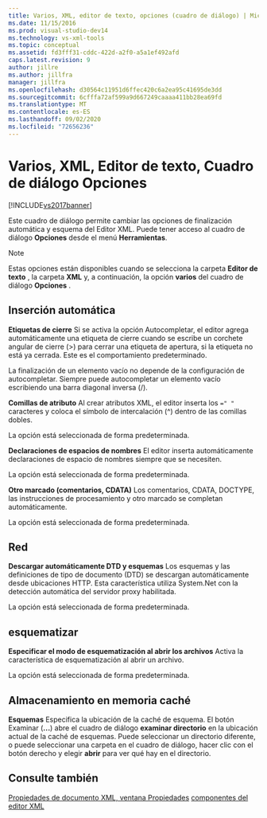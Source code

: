 ```yaml
---
title: Varios, XML, editor de texto, opciones (cuadro de diálogo) | Microsoft Docs
ms.date: 11/15/2016
ms.prod: visual-studio-dev14
ms.technology: vs-xml-tools
ms.topic: conceptual
ms.assetid: fd3fff31-cddc-422d-a2f0-a5a1ef492afd
caps.latest.revision: 9
author: jillre
ms.author: jillfra
manager: jillfra
ms.openlocfilehash: d30564c11951d6ffec420c6a2ea95c41695de3dd
ms.sourcegitcommit: 6cfffa72af599a9d667249caaaa411bb28ea69fd
ms.translationtype: MT
ms.contentlocale: es-ES
ms.lasthandoff: 09/02/2020
ms.locfileid: "72656236"
---
```

# <a name="miscellaneous-xml-text-editor-options-dialog-box"></a>Varios, XML, Editor de texto, Cuadro de diálogo Opciones
[!INCLUDE[vs2017banner](../includes/vs2017banner.md)]

Este cuadro de diálogo permite cambiar las opciones de finalización automática y esquema del Editor XML. Puede tener acceso al cuadro de diálogo **Opciones** desde el menú **Herramientas**.

> [!NOTE]
> Estas opciones están disponibles cuando se selecciona la carpeta **Editor de texto** , la carpeta **XML** y, a continuación, la opción **varios** del cuadro de diálogo **Opciones** .

## <a name="auto-insert"></a>Inserción automática
 **Etiquetas de cierre** Si se activa la opción Autocompletar, el editor agrega automáticamente una etiqueta de cierre cuando se escribe un corchete angular de cierre (>) para cerrar una etiqueta de apertura, si la etiqueta no está ya cerrada. Este es el comportamiento predeterminado.

 La finalización de un elemento vacío no depende de la configuración de autocompletar. Siempre puede autocompletar un elemento vacío escribiendo una barra diagonal inversa (/).

 **Comillas de atributo** Al crear atributos XML, el editor inserta los `=" "` caracteres y coloca el símbolo de intercalación (^) dentro de las comillas dobles.

 La opción está seleccionada de forma predeterminada.

 **Declaraciones de espacios de nombres** El editor inserta automáticamente declaraciones de espacio de nombres siempre que se necesiten.

 La opción está seleccionada de forma predeterminada.

 **Otro marcado (comentarios, CDATA)** Los comentarios, CDATA, DOCTYPE, las instrucciones de procesamiento y otro marcado se completan automáticamente.

 La opción está seleccionada de forma predeterminada.

## <a name="network"></a>Red
 **Descargar automáticamente DTD y esquemas** Los esquemas y las definiciones de tipo de documento (DTD) se descargan automáticamente desde ubicaciones HTTP. Esta característica utiliza System.Net con la detección automática del servidor proxy habilitada.

 La opción está seleccionada de forma predeterminada.

## <a name="outlining"></a>esquematizar
 **Especificar el modo de esquematización al abrir los archivos** Activa la característica de esquematización al abrir un archivo.

 La opción está seleccionada de forma predeterminada.

## <a name="caching"></a>Almacenamiento en memoria caché
 **Esquemas** Especifica la ubicación de la caché de esquema. El botón Examinar (**...**) abre el cuadro de diálogo **examinar directorio** en la ubicación actual de la caché de esquemas. Puede seleccionar un directorio diferente, o puede seleccionar una carpeta en el cuadro de diálogo, hacer clic con el botón derecho y elegir **abrir** para ver qué hay en el directorio.

## <a name="see-also"></a>Consulte también
 [Propiedades de documento XML, ventana Propiedades](../xml-tools/xml-document-properties-properties-window.md) [componentes del editor XML](../xml-tools/xml-editor-components.md)

